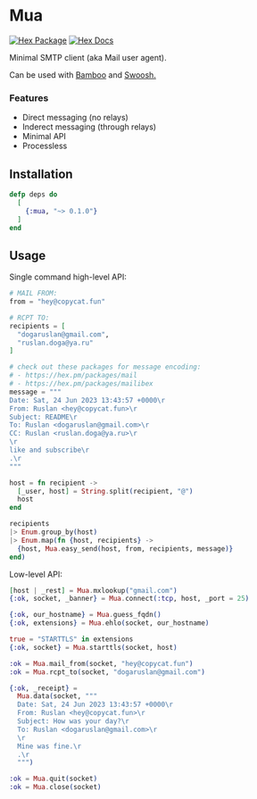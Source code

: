 # Mua

[![Hex Package](https://img.shields.io/hexpm/v/mua.svg)](https://hex.pm/packages/mua)
[![Hex Docs](https://img.shields.io/badge/hex-docs-blue.svg)](https://hexdocs.pm/mua)

Minimal SMTP client (aka Mail user agent).

Can be used with [Bamboo](https://github.com/ruslandoga/bamboo_mua) and [Swoosh.](https://github.com/ruslandoga/swoosh_mua)

### Features

- Direct messaging (no relays)
- Inderect messaging (through relays)
- Minimal API
- Processless

## Installation

```elixir
defp deps do
  [
    {:mua, "~> 0.1.0"}
  ]
end
```

## Usage

Single command high-level API:

```elixir
# MAIL FROM:
from = "hey@copycat.fun"

# RCPT TO:
recipients = [
  "dogaruslan@gmail.com",
  "ruslan.doga@ya.ru"
]

# check out these packages for message encoding:
# - https://hex.pm/packages/mail
# - https://hex.pm/packages/mailibex
message = """
Date: Sat, 24 Jun 2023 13:43:57 +0000\r
From: Ruslan <hey@copycat.fun>\r
Subject: README\r
To: Ruslan <dogaruslan@gmail.com>\r
CC: Ruslan <ruslan.doga@ya.ru>\r
\r
like and subscribe\r
.\r
"""

host = fn recipient ->
  [_user, host] = String.split(recipient, "@")
  host
end

recipients
|> Enum.group_by(host)
|> Enum.map(fn {host, recipients} ->
  {host, Mua.easy_send(host, from, recipients, message)}
end)
```

Low-level API:

```elixir
[host | _rest] = Mua.mxlookup("gmail.com")
{:ok, socket, _banner} = Mua.connect(:tcp, host, _port = 25)

{:ok, our_hostname} = Mua.guess_fqdn()
{:ok, extensions} = Mua.ehlo(socket, our_hostname)

true = "STARTTLS" in extensions
{:ok, socket} = Mua.starttls(socket, host)

:ok = Mua.mail_from(socket, "hey@copycat.fun")
:ok = Mua.rcpt_to(socket, "dogaruslan@gmail.com")

{:ok, _receipt} =
  Mua.data(socket, """
  Date: Sat, 24 Jun 2023 13:43:57 +0000\r
  From: Ruslan <hey@copycat.fun>\r
  Subject: How was your day?\r
  To: Ruslan <dogaruslan@gmail.com>\r
  \r
  Mine was fine.\r
  .\r
  """)

:ok = Mua.quit(socket)
:ok = Mua.close(socket)
```
